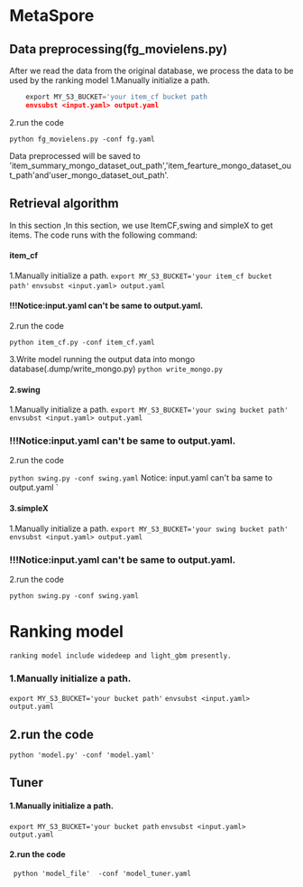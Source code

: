 # MetaSpore

## Data preprocessing(fg_movielens.py)
After we read the data from the original database, we process the data to be used by the ranking model
1.Manually initialize a path.
```python
    export MY_S3_BUCKET='your item_cf bucket path
    envsubst <input.yaml> output.yaml 
```
2.run the code

 ` python fg_movielens.py -conf fg.yaml ` 


Data preprocessed will be saved to 'item_summary_mongo_dataset_out_path','item_fearture_mongo_dataset_out_path'and'user_mongo_dataset_out_path'.
 
 
## Retrieval algorithm 

In this section ,In this section, we use ItemCF,swing and simpleX to get items. The code runs with the following command:



#### item_cf
1.Manually initialize a path.
 ` export MY_S3_BUCKET='your item_cf bucket path' ` 
 ` envsubst <input.yaml> output.yaml ` 

#### !!!Notice:input.yaml can't be same to output.yaml.

2.run the code

 ` python item_cf.py -conf item_cf.yaml ` 

3.Write model running the output data into mongo database(.dump/write_mongo.py)
 ` python write_mongo.py ` 

#### 2.swing

1.Manually initialize a path.
 ` export MY_S3_BUCKET='your swing bucket path' ` 
 ` envsubst <input.yaml> output.yaml ` 
### !!!Notice:input.yaml can't be same to output.yaml.

2.run the code

 ` python swing.py -conf swing.yaml ` 
Notice: input.yaml can't ba same to output.yaml `

#### 3.simpleX  
1.Manually initialize a path.
 ` export MY_S3_BUCKET='your swing bucket path' ` 
 ` envsubst <input.yaml> output.yaml ` 

### !!!Notice:input.yaml can't be same to output.yaml.
2.run the code

 ` python swing.py -conf swing.yaml ` 

# Ranking model

 ` ranking model include widedeep and light_gbm presently. ` 
### 1.Manually initialize a path.

 ` export MY_S3_BUCKET='your bucket path' ` 
 ` envsubst <input.yaml> output.yaml ` 

## 2.run the code
 ` python 'model.py' -conf 'model.yaml' ` 

## Tuner
#### 1.Manually initialize a path.
 ` export MY_S3_BUCKET='your bucket path ` 
 ` envsubst <input.yaml> output.yaml ` 

#### 2.run the code

` python 'model_file'  -conf 'model_tuner.yaml` 